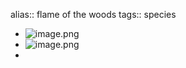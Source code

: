 alias:: flame of the woods
tags:: species

- ![image.png](https://peach-geographical-bat-397.mypinata.cloud/ipfs/QmYmbeDPAE9Ejz8Q3ENLkuKPqFBi3RTAVcSnkM869tS6US)
- ![image.png](https://peach-geographical-bat-397.mypinata.cloud/ipfs/QmY3JUa4aHbffyT3dreJU4mPghxE63DUL1nCb5yMymHr8P)
-